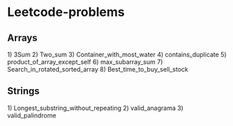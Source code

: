 # Leetcode-problems

<h2> Arrays</h2>
1) 3Sum
2) Two_sum
3) Container_with_most_water
4) contains_duplicate
5) product_of_array_except_self
6) max_subarray_sum
7) Search_in_rotated_sorted_array
8) Best_time_to_buy_sell_stock

<h2> Strings</h2>
1) Longest_substring_without_repeating
2) valid_anagrama
3) valid_palindrome